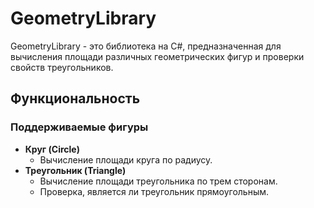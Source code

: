 # GeometryLibrary

GeometryLibrary - это библиотека на C#, предназначенная для вычисления площади различных геометрических фигур и проверки свойств треугольников.

## Функциональность

### Поддерживаемые фигуры

- **Круг (Circle)**
  - Вычисление площади круга по радиусу.
- **Треугольник (Triangle)**
  - Вычисление площади треугольника по трем сторонам.
  - Проверка, является ли треугольник прямоугольным.
